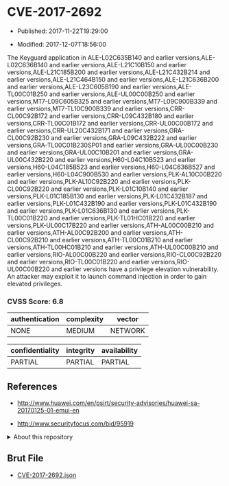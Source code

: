 # CVE-2017-2692

- Published: 2017-11-22T19:29:00

- Modified: 2017-12-07T18:56:00

The Keyguard application in ALE-L02C635B140 and earlier versions,ALE-L02C636B140 and earlier versions,ALE-L21C10B150 and earlier versions,ALE-L21C185B200 and earlier versions,ALE-L21C432B214 and earlier versions,ALE-L21C464B150 and earlier versions,ALE-L21C636B200 and earlier versions,ALE-L23C605B190 and earlier versions,ALE-TL00C01B250 and earlier versions,ALE-UL00C00B250 and earlier versions,MT7-L09C605B325 and earlier versions,MT7-L09C900B339 and earlier versions,MT7-TL10C900B339 and earlier versions,CRR-CL00C92B172 and earlier versions,CRR-L09C432B180 and earlier versions,CRR-TL00C01B172 and earlier versions,CRR-UL00C00B172 and earlier versions,CRR-UL20C432B171 and earlier versions,GRA-CL00C92B230 and earlier versions,GRA-L09C432B222 and earlier versions,GRA-TL00C01B230SP01 and earlier versions,GRA-UL00C00B230 and earlier versions,GRA-UL00C10B201 and earlier versions,GRA-UL00C432B220 and earlier versions,H60-L04C10B523 and earlier versions,H60-L04C185B523 and earlier versions,H60-L04C636B527 and earlier versions,H60-L04C900B530 and earlier versions,PLK-AL10C00B220 and earlier versions,PLK-AL10C92B220 and earlier versions,PLK-CL00C92B220 and earlier versions,PLK-L01C10B140 and earlier versions,PLK-L01C185B130 and earlier versions,PLK-L01C432B187 and earlier versions,PLK-L01C432B190 and earlier versions,PLK-L01C432B190 and earlier versions,PLK-L01C636B130 and earlier versions,PLK-TL00C01B220 and earlier versions,PLK-TL01HC01B220 and earlier versions,PLK-UL00C17B220 and earlier versions,ATH-AL00C00B210 and earlier versions,ATH-AL00C92B200 and earlier versions,ATH-CL00C92B210 and earlier versions,ATH-TL00C01B210 and earlier versions,ATH-TL00HC01B210 and earlier versions,ATH-UL00C00B210 and earlier versions,RIO-AL00C00B220 and earlier versions,RIO-CL00C92B220 and earlier versions,RIO-TL00C01B220 and earlier versions,RIO-UL00C00B220 and earlier versions have a privilege elevation vulnerability. An attacker may exploit it to launch command injection in order to gain elevated privileges.

### CVSS Score: **6.8**

| authentication | complexity | vector |
| --- | --- | --- |
| NONE | MEDIUM | NETWORK |

| confidentiality | integrity | availability |
| --- | --- | --- |
| PARTIAL | PARTIAL | PARTIAL |

## References

* http://www.huawei.com/en/psirt/security-advisories/huawei-sa-20170125-01-emui-en

* http://www.securityfocus.com/bid/95919

<details>
<summary>About this repository</summary> 

  This repository is part of the project [Live Hack CVE](https://github.com/Live-Hack-CVE). Main website can be found [www.live-hack.org](https://www.live-hack.org) 
  
  Made by [Sn0wAlice](https://github.com/Sn0wAlice) for the people that care about security and need to have a feed of the latest CVEs. Hope you enjoy it, don't forget to star the repo and follow me on [Twitter](https://twitter.com/Sn0wAlice) and [Github](https://github.com/Sn0wAlice). And that is my [personnal website](https://www.alice-snow.me/)

  - [Home Page](https://github.com/Live-Hack-CVE)
  - [Framework](https://github.com/Live-Hack-CVE/cve-framework)
  - [CVE database](https://github.com/Live-Hack-CVE/full_database)
  - [Changelog](https://github.com/Live-Hack-CVE/Changelog)
</details>

## Brut File

* [CVE-2017-2692.json](https://raw.githubusercontent.com/Live-Hack-CVE/full_database/main/cves/2017/CVE-2017-2692.json)

